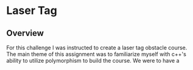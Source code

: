 # Laser Tag

## Overview
For this challenge I was instructed to create a laser tag obstacle course. The main theme of this assignment was to familiarize myself with c++'s ability to utilize polymorphism to build the course. We were to have a 
